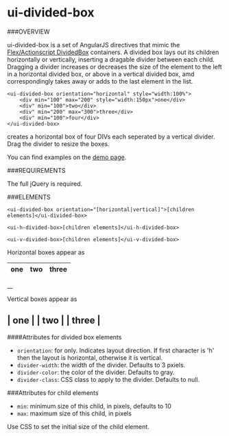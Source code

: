 # ui-divided-box


###OVERVIEW

ui-divided-box is a set of AngularJS directives that mimic the [Flex/Actionscript DividedBox](http://help.adobe.com/en_US/flex/using/WS2db454920e96a9e51e63e3d11c0bf69084-7e54.html) containers.  A divided box lays out its children horizontally or vertically, inserting a dragable divider between each child.  Dragging a divider increases or decreases the size of the element to the left in a horizontal divided box, or above in a vertical divided box, amd correspondingly takes away or adds to the last element in the list. 

	<ui-divided-box orientation="horizontal" style="width:100%">
		<div min="100" max="200" style="width:150px">one</div>
		<div" min="100">two</div>
		<div" min="200" max="300">three</div>
		<div" min="100">four</div>
	</ui-divided-box>
	
creates a horizontal box of four DIVs each seperated by a vertical divider.  Drag the divider to resize the boxes.  

You can find examples on the [demo page](http://timfogarty1549.github.io/ui-divided-box/).

###REQUIREMENTS

The full jQuery is required.

###ELEMENTS

	<ui-divided-box orientation="[horizontal|vertical]">[children elements]</ui-divided-box>
	
	<ui-h-divided-box>[children elements]</ui-h-divided-box>

	<ui-v-divided-box>[children elements]</ui-v-divided-box>
	
Horizontal boxes appear as

| one | two | three |
|-----|-----|-------|
__

Vertical boxes appear as 

|  one  |
|  two  |
| three |
--

####Attributes for divided box elements

 + `orientation`: for <ui-divided-box> only.  Indicates layout direction.  If first character is 'h' then the layout is horizontal, otherwise it is vertical.
 + `divider-width`: the width of the divider. Defaults to 3 pxiels.
 + `divider-color`: the color of the divider. Defaults to gray.
 + `divider-class`: CSS class to apply to the divider.  Defaults to null.

###Attributes for child elements

 + `min`: minimum size of this child, in pixels, defaults to 10
 + `max`: maximum size of this child, in pixels
 
 Use CSS to set the initial size of the child element.